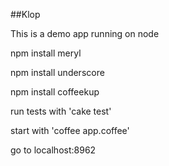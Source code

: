##Klop

This is a demo app running on node

npm install meryl

npm install underscore

npm install coffeekup

run tests with 'cake test'

start with 'coffee app.coffee'

go to localhost:8962

